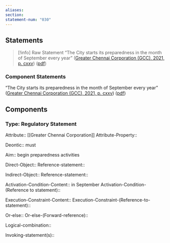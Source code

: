 ```yaml
---
aliases: 
section: 
statement-num: "030"
---
```

## Statements 
> [!info] Raw Statement
> “The City starts its preparedness in the month of September every year” ([Greater Chennai Corporation (GCC), 2021, p. cxxv](zotero://select/library/items/AZZSXLC8)) ([pdf](zotero://open-pdf/library/items/ZWDYK52D?page=125&annotation=ERKFB284)) 
> 

### Component Statements
“The City starts its preparedness in the month of September every year” ([Greater Chennai Corporation (GCC), 2021, p. cxxv](zotero://select/library/items/AZZSXLC8)) ([pdf](zotero://open-pdf/library/items/ZWDYK52D?page=125&annotation=ERKFB284)) 
## Components
### Type: Regulatory Statement
Attribute:: [[Greater Chennai Corporation]]
Attribute-Property::

Deontic:: must

Aim:: begin preparedness activities

Direct-Object::
	Reference-statement::

Indirect-Object::
	Reference-statement::

Activation-Condition-Content:: in September
	Activation-Condition-(Reference to statement)::

Execution-Constraint-Content::
	Execution-Constraint-(Reference-to-statement)::

Or-else::
	Or-else-(Forward-reference)::

Logical-combination::

Invoking-statement(s)::

